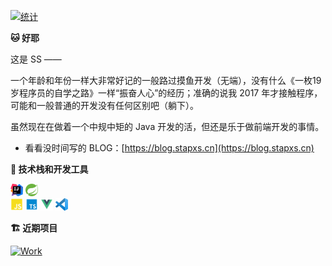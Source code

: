 [![统计](https://github-readme-stats.vercel.app/api?username=Stapxs&show_icons=true&locale=cn&count_private=true&bg_color=22272e&hide_border=true&text_color=adbac7)](https://github.com/anuraghazra/github-readme-stats)

**🐱 好耶**

这是 SS ——

一个年龄和年份一样大非常好记的一般路过摸鱼开发（无端），没有什么《一枚19岁程序员的自学之路》一样“振奋人心”的经历；准确的说我 2017 年才接触程序，可能和一般普通的开发没有任何区别吧（躺下）。

虽然现在在做着一个中规中矩的 Java 开发的活，但还是乐于做前端开发的事情。

- 看看没时间写的 BLOG：[https://blog.stapxs.cn](https://blog.stapxs.cn)


**🔧 技术栈和开发工具**

<code><img height="20" src="./images/idea.png"></code>
<code><img height="20" src="./images/spring.png"></code>
<br>
<code><img height="20" src="./images/JavaScript.png"></code>
<code><img height="20" src="./images/typescript.png"></code>
<code><img height="20" src="./images/Vue.png"></code>
<code><img height="20" src="./images/VSCode.png"></code>

**🏗️ 近期项目**

[![Work](https://github-readme-stats.vercel.app/api/pin/?username=Stapxs&repo=Stapxs-QQ-Lite-2.0&bg_color=22272e&hide_border=true&text_color=adbac7)](https://github.com/anuraghazra/github-readme-stats)